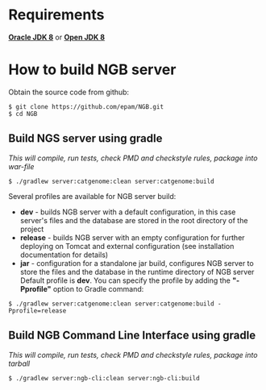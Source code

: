 # Requirements

**[Oracle JDK 8](https://docs.oracle.com/javase/8/docs/technotes/guides/install/install_overview.html)** or **[Open JDK 8](http://openjdk.java.net/install/)**

# How to build NGB server

Obtain the source code from github:
```
$ git clone https://github.com/epam/NGB.git
$ cd NGB
```
## Build NGS server  using gradle

*This will compile, run tests, check PMD and checkstyle rules, package into war-file*
```
$ ./gradlew server:catgenome:clean server:catgenome:build 
```
Several profiles are available for NGB server build:
    
  * **dev** - builds NGB server with a default configuration, in this case server's files and the database are stored in the root directory of the project
  * **release** - builds NGB server with an empty configuration for further deploying on Tomcat and external configuration (see installation documentation for details)
  * **jar** - configuration for a standalone jar build, configures NGB server to store the files and the database in
   the runtime directory of NGB server
Default profile is **dev**. You can specify the profile by adding the **"-Pprofile"** option to Gradle command:
   ```
   $ ./gradlew server:catgenome:clean server:catgenome:build -Pprofile=release
   ```
   
## Build NGB Command Line Interface using gradle

*This will compile, run tests, check PMD and checkstyle rules, package into tarball*
```
$ ./gradlew server:ngb-cli:clean server:ngb-cli:build
```
